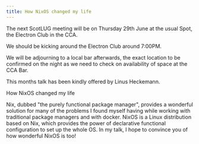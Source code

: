 ```yaml
---
title: How NixOS changed my life
---
```


The next ScotLUG meeting will be on Thursday 29th June at the usual Spot, the Electron Club in the CCA.

We should be kicking around the Electron Club around 7:00PM.

We will be adjourning to a local bar afterwards, the exact location to be confirmed on the night as we need to check on availability of space at the CCA Bar.

This months talk has been kindly offered by Linus Heckemann.

How NixOS changed my life

Nix, dubbed "the purely functional package manager", provides a wonderful solution for many of the problems I found myself having while working with traditional package managers and with docker. NixOS is a Linux distribution based on Nix, which provides the power of declarative functional configuration to set up the whole OS. In my talk, I hope to convince you of how wonderful NixOS is too!
